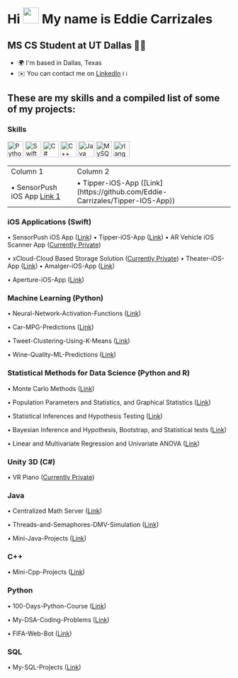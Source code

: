 Hi <img src="https://user-images.githubusercontent.com/18350557/176309783-0785949b-9127-417c-8b55-ab5a4333674e.gif" width="36" height="36" /> My name is Eddie Carrizales
========================================================================================================================================

MS CS Student at UT Dallas 👨‍💻
--------------------------------

* 🌍 I'm based in Dallas, Texas
* ✉️ You can contact me on [LinkedIn](https://www.linkedin.com/in/eddiecarrizales/) <a href="https://www.linkedin.com/in/eddiecarrizales/" target="_blank" rel="noreferrer"><img src="https://raw.githubusercontent.com/danielcranney/readme-generator/main/public/icons/socials/linkedin.svg" width="12" height="12" alt="LinkedIn" /></a>

These are my skills and a compiled list of some of my projects:
--------------------------------

### Skills

<p align="left">
<a href="https://www.python.org/" target="_blank" rel="noreferrer"><img src="https://raw.githubusercontent.com/danielcranney/readme-generator/main/public/icons/skills/python-colored.svg" width="36" height="36" alt="Python" /></a>
<a href="https://developer.apple.com/swift/" target="_blank" rel="noreferrer"><img src="https://raw.githubusercontent.com/danielcranney/readme-generator/main/public/icons/skills/swift-colored.svg" width="36" height="36" alt="Swift" /></a>
<a href="https://docs.microsoft.com/en-us/dotnet/csharp/" target="_blank" rel="noreferrer"><img src="https://raw.githubusercontent.com/danielcranney/readme-generator/main/public/icons/skills/csharp-colored.svg" width="36" height="36" alt="C#" /></a>
<a href="https://docs.microsoft.com/en-us/cpp/?view=msvc-170" target="_blank" rel="noreferrer"><img src="https://raw.githubusercontent.com/danielcranney/readme-generator/main/public/icons/skills/cplusplus-colored.svg" width="36" height="36" alt="C++" /></a>
<a href="https://www.oracle.com/java/" target="_blank" rel="noreferrer"><img src="https://raw.githubusercontent.com/danielcranney/readme-generator/main/public/icons/skills/java-colored.svg" width="36" height="36" alt="Java" /></a>
<a href="https://www.mysql.com/" target="_blank" rel="noreferrer"><img src="https://raw.githubusercontent.com/danielcranney/readme-generator/main/public/icons/skills/mysql-colored.svg" width="36" height="36" alt="MySQL" /></a>
<a href="https://www.r-project.org/" target="_blank" rel="noreferrer"><img src="https://raw.githubusercontent.com/danielcranney/readme-generator/main/public/icons/skills/rlang-colored.svg" width="36" height="36" alt="rlang" /></a>
</p>

<table>
  <tr>
    <td>Column 1</td>
    <td>Column 2</td>
  </tr>
  <tr>
    <td> •	SensorPush iOS App  <a href="https://example.com">Link 1</a> </td>
    <td> •	Tipper-iOS-App ([Link](https://github.com/Eddie-Carrizales/Tipper-IOS-App)) </td>
  </tr>
</table>


### iOS Applications (Swift)

•	SensorPush iOS App  ([Link](https://github.com/Eddie-Carrizales/SensorPush-IOS-App))  •	Tipper-iOS-App ([Link](https://github.com/Eddie-Carrizales/Tipper-IOS-App))  •	AR Vehicle iOS Scanner App ([Currently Private](https://github.com/Eddie-Carrizales/AR-Vehicle-Scanner-IOS-App))

•	xCloud-Cloud Based Storage Solution ([Currently Private](https://github.com/Eddie-Carrizales/xCloud))  •	Theater-iOS-App ([Link](https://github.com/Eddie-Carrizales/Theater-IOS-App))  •	Amalger-iOS-App ([Link](https://github.com/Eddie-Carrizales/Amalger-IOS-App))

•	Aperture-iOS-App ([Link](https://github.com/Eddie-Carrizales/Aperture-IOS-App))

### Machine Learning (Python)

•	Neural-Network-Activation-Functions ([Link](https://github.com/Eddie-Carrizales/Neural-Network-Activation-Functions))

•	Car-MPG-Predictions ([Link](https://github.com/Eddie-Carrizales/Car-MPG-Predictions))

•	Tweet-Clustering-Using-K-Means ([Link](https://github.com/Eddie-Carrizales/Tweet-Clustering-Using-K-Means))

•	Wine-Quality-ML-Predictions ([Link](https://github.com/Eddie-Carrizales/Wine-Quality-ML-Predictions))

### Statistical Methods for Data Science (Python and R)
•	Monte Carlo Methods ([Link](https://github.com/Eddie-Carrizales/Monte-Carlo-Methods))

•	Population Parameters and Statistics, and Graphical Statistics ([Link](https://github.com/Eddie-Carrizales/Population-Parameters-and-Statistics-and-Graphical-Statistics))

•	Statistical Inferences and Hypothesis Testing ([Link](https://github.com/Eddie-Carrizales/))

•	Bayesian Inference and Hypothesis, Bootstrap, and Statistical tests ([Link](https://github.com/Eddie-Carrizales/))

•	Linear and Multivariate Regression and Univariate ANOVA ([Link](https://github.com/Eddie-Carrizales/))

### Unity 3D (C#)

•	VR Piano ([Currently Private](https://github.com/Eddie-Carrizales/VR-Piano))

### Java 

•	Centralized Math Server ([Link](https://github.com/Eddie-Carrizales/Centralized-Math-Server))

•	Threads-and-Semaphores-DMV-Simulation ([Link](https://github.com/Eddie-Carrizales/Threads-and-Semaphores-DMV-Simulation))

•	Mini-Java-Projects ([Link](https://github.com/Eddie-Carrizales/Mini-Java-Projects))

### C++ 

•	Mini-Cpp-Projects ([Link](https://github.com/Eddie-Carrizales/Mini-Cpp-Projects))

### Python 

•	100-Days-Python-Course ([Link](https://github.com/Eddie-Carrizales/100-Days-Python-Course))

•	My-DSA-Coding-Problems ([Link](https://github.com/Eddie-Carrizales/My-DSA-Coding-Problems))

•	FIFA-Web-Bot ([Link](https://github.com/Eddie-Carrizales/FIFA-Web-Bot))

### SQL

•	My-SQL-Projects ([Link](https://github.com/Eddie-Carrizales/My-SQL-Projects))
